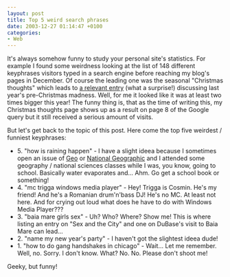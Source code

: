 ```yaml
---
layout: post
title: Top 5 weird search phrases
date: 2003-12-27 01:14:47 +0100
categories:
- Web
---
```

It's always somehow funny to study your personal site's statistics. For example I found some weirdness looking at the list of 148 different keyphrases visitors typed in a search engine before reaching my blog's pages in December. Of course the leading one was the seasonal "Christmas thoughts" which leads to <a href="http://www.rusiczki.net/2002/12/21/some-more-christmas-thoughts/">a relevant entry</a> (what a surprise!) discussing last year's pre-Christmas madness. Well, for me it looked like it was at least two times bigger this year! The funny thing is, that as the time of writing this, my Christmas thoughts page shows up as a result on page 8 of the Google query but it still received a serious amount of visits.

But let's get back to the topic of this post. Here come the top five weirdest / funniest keyphrases:

<ul>
<li>5. "how is raining happen" - I have a slight ideea because I sometimes open an issue of <a href="http://www.geo.de/" title="Nice german science magazine">Geo</a> or <a href="http://www.nationalgeographic.com">National Geographic</a> and I attended some geography / national sciences classes while I was, you know, going to school. Basically water evaporates and... Ahm. Go get a school book or something!</li>
<li>4. "mc trigga windows media player" - Hey! Trigga is Cosmin. He's my friend! And he's a Romanian drum'n'bass DJ! He's no MC. At least not here. And for crying out loud what does he have to do with Windows Media Player???</li>
<li>3. "baia mare girls sex" - Uh? Who? Where? Show me! This is where listing an entry on "Sex and the City" and one on DuBase's visit to Baia Mare can lead...</li>
<li>2. "name my new year's party" - I haven't got the slightest ideea dude!</li>
<li>1. "how to do gang handshakes in chicago" - Wait... Let me remember. Well, no. Sorry. I don't know. What? No. No. Please don't shoot me!</li>
</ul>
Geeky, but funny!
